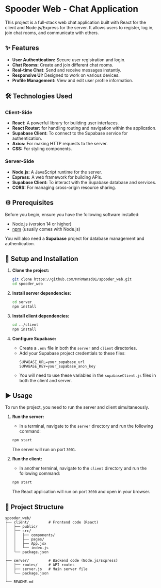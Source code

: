 # Spooder Web - Chat Application

This project is a full-stack web chat application built with React for the client and Node.js/Express for the server. It allows users to register, log in, join chat rooms, and communicate with others.

## ✨ Features

- **User Authentication:** Secure user registration and login.
- **Chat Rooms:** Create and join different chat rooms.
- **Real-time Chat:** Send and receive messages instantly.
- **Responsive UI:** Designed to work on various devices.
- **Profile Management:** View and edit user profile information.

## 🛠️ Technologies Used

### Client-Side
- **React:** A powerful library for building user interfaces.
- **React Router:** for handling routing and navigation within the application.
- **Supabase Client:** To connect to the Supabase service for authentication.
- **Axios:** For making HTTP requests to the server.
- **CSS:** For styling components.

### Server-Side
- **Node.js:** A JavaScript runtime for the server.
- **Express:** A web framework for building APIs.
- **Supabase Client:** To interact with the Supabase database and services.
- **CORS:** For managing cross-origin resource sharing.

## ⚙️ Prerequisites

Before you begin, ensure you have the following software installed:
- [Node.js](https://nodejs.org/) (version 14 or higher)
- [npm](https://www.npmjs.com/) (usually comes with Node.js)

You will also need a **Supabase** project for database management and authentication.

## 🚀 Setup and Installation

1.  **Clone the project:**
    ```bash
    git clone https://github.com/MrRMansd01/spooder_web.git
    cd spooder_web
    ```

2.  **Install server dependencies:**
    ```bash
    cd server
    npm install
    ```

3.  **Install client dependencies:**
    ```bash
    cd ../client
    npm install
    ```

4.  **Configure Supabase:**
    - Create a `.env` file in both the `server` and `client` directories.
    - Add your Supabase project credentials to these files:
      ```
      SUPABASE_URL=your_supabase_url
      SUPABASE_KEY=your_supabase_anon_key
      ```
    - You will need to use these variables in the `supabaseClient.js` files in both the client and server.

## ▶️ Usage

To run the project, you need to run the server and client simultaneously.

1.  **Run the server:**
    - In a terminal, navigate to the `server` directory and run the following command:
    ```bash
    npm start
    ```
    The server will run on port `3001`.

2.  **Run the client:**
    - In another terminal, navigate to the `client` directory and run the following command:
    ```bash
    npm start
    ```
    The React application will run on port `3000` and open in your browser.

## 📂 Project Structure

```
spooder_web/
├── client/         # Frontend code (React)
│   ├── public/
│   ├── src/
│   │   ├── components/
│   │   ├── pages/
│   │   ├── App.jsx
│   │   └── index.js
│   └── package.json
│
├── server/         # Backend code (Node.js/Express)
│   ├── routes/     # API routes
│   ├── server.js   # Main server file
│   └── package.json
│
└── README.md

